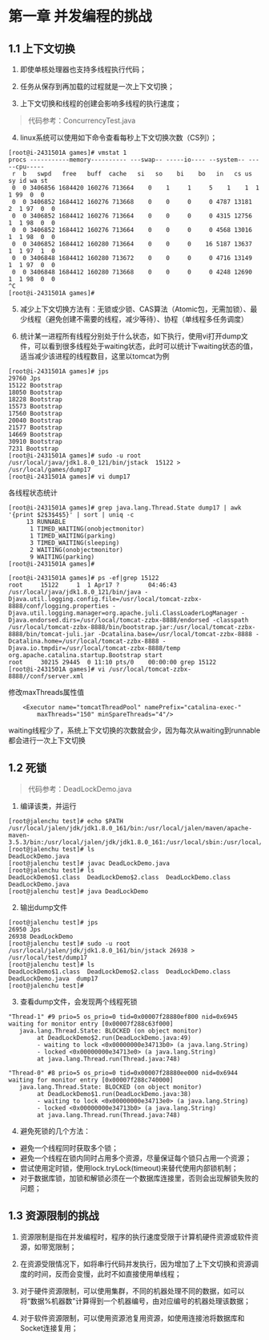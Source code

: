 # 第一章 并发编程的挑战

## 1.1 上下文切换

1. 即使单核处理器也支持多线程执行代码； 

2. 任务从保存到再加载的过程就是一次上下文切换； 

3. 上下文切换和线程的创建会影响多线程的执行速度；

>代码参考：ConcurrencyTest.java 

4. linux系统可以使用如下命令查看每秒上下文切换次数（CS列）； 

```sbtshell
[root@i-2431501A games]# vmstat 1
procs -----------memory---------- ---swap-- -----io---- --system-- -----cpu-----
 r  b   swpd   free   buff  cache   si   so    bi    bo   in   cs us sy id wa st
 0  0 3406856 1684420 160276 713664    0    1     1     5    1    1  1  1 99  0  0	
 0  0 3406852 1684412 160276 713668    0    0     0     0 4787 13181  2  1 97  0  0	
 0  0 3406852 1684412 160276 713664    0    0     0     0 4315 12756  1  1 98  0  0	
 0  0 3406852 1684412 160276 713664    0    0     0     0 4568 13016  1  1 98  0  0	
 0  0 3406852 1684412 160280 713664    0    0     0    16 5187 13637  1  1 97  1  0	
 0  0 3406848 1684412 160280 713672    0    0     0     0 4716 13149  1  1 97  0  0	
 0  0 3406848 1684412 160280 713668    0    0     0     0 4248 12690  1  1 98  0  0	
^C
[root@i-2431501A games]# 

```

5. 减少上下文切换方法有：无锁或少锁、CAS算法（Atomic包，无需加锁）、最少线程（避免创建不需要的线程，减少等待）、协程（单线程多任务调度）

6. 统计某一进程所有线程分别处于什么状态，如下执行，使用vi打开dump文件，可以看到很多线程处于waiting状态，此时可以统计下waiting状态的值，适当减少该进程的线程数目，这里以tomcat为例
```sbtshell
[root@i-2431501A games]# jps
29760 Jps
15122 Bootstrap
18050 Bootstrap
18228 Bootstrap
15573 Bootstrap
17560 Bootstrap
20040 Bootstrap
21577 Bootstrap
14669 Bootstrap
30910 Bootstrap
7231 Bootstrap
[root@i-2431501A games]# sudo -u root /usr/local/java/jdk1.8.0_121/bin/jstack  15122 > /usr/local/games/dump17
[root@i-2431501A games]# vi dump17 

```

各线程状态统计

```sbtshell
[root@i-2431501A games]# grep java.lang.Thread.State dump17 | awk '{print $2$3$4$5}' | sort | uniq -c
     13 RUNNABLE
      1 TIMED_WAITING(onobjectmonitor)
      1 TIMED_WAITING(parking)
      3 TIMED_WAITING(sleeping)
      2 WAITING(onobjectmonitor)
      9 WAITING(parking)
[root@i-2431501A games]# 

```

```sbtshell
[root@i-2431501A games]# ps -ef|grep 15122
root     15122     1  1 Apr17 ?        04:46:43 /usr/local/java/jdk1.8.0_121/bin/java -Djava.util.logging.config.file=/usr/local/tomcat-zzbx-8888/conf/logging.properties -Djava.util.logging.manager=org.apache.juli.ClassLoaderLogManager -Djava.endorsed.dirs=/usr/local/tomcat-zzbx-8888/endorsed -classpath /usr/local/tomcat-zzbx-8888/bin/bootstrap.jar:/usr/local/tomcat-zzbx-8888/bin/tomcat-juli.jar -Dcatalina.base=/usr/local/tomcat-zzbx-8888 -Dcatalina.home=/usr/local/tomcat-zzbx-8888 -Djava.io.tmpdir=/usr/local/tomcat-zzbx-8888/temp org.apache.catalina.startup.Bootstrap start
root     30215 29445  0 11:10 pts/0    00:00:00 grep 15122
[root@i-2431501A games]# vi /usr/local/tomcat-zzbx-8888//conf/server.xml 
```

修改maxThreads属性值

```sbtshell
    <Executor name="tomcatThreadPool" namePrefix="catalina-exec-"
        maxThreads="150" minSpareThreads="4"/>
```

waiting线程少了，系统上下文切换的次数就会少，因为每次从waiting到runnable都会进行一次上下文切换





## 1.2 死锁

>代码参考：DeadLockDemo.java

1. 编译该类，并运行

```sbtshell
[root@jalenchu test]# echo $PATH
/usr/local/jalen/jdk/jdk1.8.0_161/bin:/usr/local/jalen/maven/apache-maven-3.5.3/bin:/usr/local/jalen/jdk/jdk1.8.0_161:/usr/local/sbin:/usr/local/bin:/usr/sbin:/usr/bin:/root/bin
[root@jalenchu test]# ls
DeadLockDemo.java
[root@jalenchu test]# javac DeadLockDemo.java 
[root@jalenchu test]# ls
DeadLockDemo$1.class  DeadLockDemo$2.class  DeadLockDemo.class  DeadLockDemo.java
[root@jalenchu test]# java DeadLockDemo

```

2. 输出dump文件

```sbtshell
[root@jalenchu test]# jps
26950 Jps
26938 DeadLockDemo
[root@jalenchu test]# sudo -u root /usr/local/jalen/jdk/jdk1.8.0_161/bin/jstack 26938 > /usr/local/test/dump17
[root@jalenchu test]# ls
DeadLockDemo$1.class  DeadLockDemo$2.class  DeadLockDemo.class  DeadLockDemo.java  dump17
[root@jalenchu test]# 

```

3. 查看dump文件，会发现两个线程死锁

```sbtshell
"Thread-1" #9 prio=5 os_prio=0 tid=0x00007f28880ef800 nid=0x6945 waiting for monitor entry [0x00007f288c63f000]
   java.lang.Thread.State: BLOCKED (on object monitor)
        at DeadLockDemo$2.run(DeadLockDemo.java:49)
        - waiting to lock <0x00000000e34713b0> (a java.lang.String)
        - locked <0x00000000e34713e0> (a java.lang.String)
        at java.lang.Thread.run(Thread.java:748)

"Thread-0" #8 prio=5 os_prio=0 tid=0x00007f28880ee000 nid=0x6944 waiting for monitor entry [0x00007f288c740000]
   java.lang.Thread.State: BLOCKED (on object monitor)
        at DeadLockDemo$1.run(DeadLockDemo.java:38)
        - waiting to lock <0x00000000e34713e0> (a java.lang.String)
        - locked <0x00000000e34713b0> (a java.lang.String)
        at java.lang.Thread.run(Thread.java:748)
```

4. 避免死锁的几个方法：

* 避免一个线程同时获取多个锁；
* 避免一个线程在锁内同时占用多个资源，尽量保证每个锁只占用一个资源；
* 尝试使用定时锁，使用lock.tryLock(timeout)来替代使用内部锁机制；
* 对于数据库锁，加锁和解锁必须在一个数据库连接里，否则会出现解锁失败的问题；





## 1.3 资源限制的挑战

1. 资源限制是指在并发编程时，程序的执行速度受限于计算机硬件资源或软件资源，如带宽限制；

2. 在资源受限情况下，如将串行代码并发执行，因为增加了上下文切换和资源调度的时间，反而会变慢，此时不如直接使用单线程；

3. 对于硬件资源限制，可以使用集群，不同的机器处理不同的数据，如可以将“数据%机器数”计算得到一个机器编号，由对应编号的机器处理该数据；

4. 对于软件资源限制，可以使用资源池复用资源，如使用连接池将数据库和Socket连接复用；